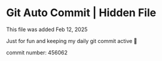 # Git Auto Commit | Hidden File

This file was added Feb 12, 2025

Just for fun and keeping my daily git commit active 🤪

commit number: 456062
